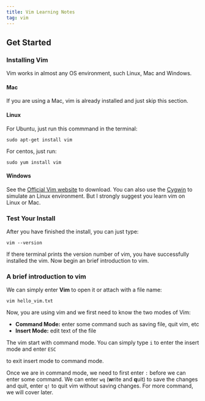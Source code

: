 ```yaml
---
title: Vim Learning Notes
tag: vim
---
```


## Get Started

### Installing Vim

Vim works in almost any OS environment, such Linux, Mac and Windows.

#### Mac

If you are using a Mac, vim is already installed and just skip this section.

#### Linux

For Ubuntu, just run this commmand in the terminal:

`sudo apt-get install vim`

For centos, just run:

`sudo yum install vim`

#### Windows

See the [Official Vim website](http://www.vim.org/download.php) to download. You can also use the [Cygwin](http://www.cygwin.com/ ) to simulate an Linux environment. But I strongly suggest you learn vim on Linux or Mac.

<!-- more -->

### Test Your Install

After you have finished the install, you can just type:

`vim --version`

If there terminal prints the version number of vim, you have successfully installed the vim. Now begin an brief introduction to vim.



### A brief introduction to vim

We can simply enter **Vim** to open it or attach with a file name:

`vim hello_vim.txt`

Now, you are using vim and we first need to know the two modes of Vim:

- **Command Mode:** enter some command such as saving file, quit vim, etc
- **Insert Mode:** edit text of the file

The vim start with command mode. You can simply type `i` to enter the insert mode and enter `ESC`

to exit insert mode to command mode.

Once we are in command mode, we need to first enter `:` before we can enter some command. We can enter `wq` (**w**rite and **q**uit) to save the changes and quit, enter `q!` to quit vim without saving changes. For more command, we will cover later.
